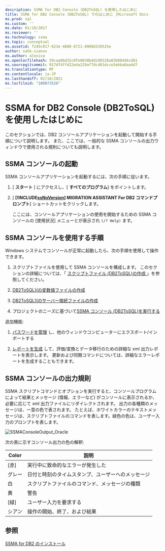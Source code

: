 ```yaml
---
description: SSMA for DB2 Console (DB2ToSQL) を使用したはじめに
title: SSMA for DB2 Console (DB2ToSQL) でのはじめに |Microsoft Docs
ms.prod: sql
ms.custom: ''
ms.date: 01/19/2017
ms.reviewer: ''
ms.technology: ssma
ms.topic: conceptual
ms.assetid: f245c017-023e-4880-8721-8908d339525e
author: nahk-ivanov
ms.author: alexiva
ms.openlocfilehash: 59caa0bd32c0fe0838b4d2d8528a83b084d6cd81
ms.sourcegitcommit: 917df4ffd22e4a229af7dc481dcce3ebba0aa4d7
ms.translationtype: MT
ms.contentlocale: ja-JP
ms.lasthandoff: 02/10/2021
ms.locfileid: "100073526"
---
```

# <a name="getting-started-with-ssma--for-db2-console-db2tosql"></a>SSMA for DB2 Console (DB2ToSQL) を使用したはじめに
このセクションでは、DB2 コンソールアプリケーションを起動して開始する手順について説明します。 また、ここでは、一般的な SSMA コンソールの出力ウィンドウで使用される規則についても説明します。  
  
## <a name="launching-ssma-console"></a>SSMA コンソールの起動  
SSMA コンソールアプリケーションを起動するには、次の手順に従います。  
  
1.  [ **スタート** ] にアクセスし、[ **すべてのプログラム**] をポイントします。  
  
2.  [ **[!INCLUDE[ssNoVersion](../../includes/ssnoversion-md.md)] MIGRATION ASSISTANT For DB2 コマンドプロンプト**] ショートカットをクリックします。  
  
    ここには、コンソールアプリケーションの使用を開始するための SSMA コンソールの [使用状況] メニューとが表示され `(/? Help)` ます。  
  
## <a name="procedure-for-using-the-ssma-console"></a>SSMA コンソールを使用する手順  
Windows システムでコンソールが正常に起動したら、次の手順を使用して操作できます。  
  
1.  スクリプトファイルを使用して SSMA コンソールを構成します。 このセクションの詳細については、「 [スクリプトファイル &#40;DB2ToSQL&#41;の作成 ](../../ssma/db2/creating-script-files-db2tosql.md) 」を参照してください。  
  
2.  [DB2ToSQL&#41;&#40;の変数値ファイルの作成 ](../../ssma/db2/creating-variable-value-files-db2tosql.md)  
  
3.  [DB2ToSQL&#41;&#40;のサーバー接続ファイルの作成 ](../../ssma/db2/creating-the-server-connection-files-db2tosql.md)  
  
4.  プロジェクトのニーズに基づいて[SSMA コンソール &#40;DB2ToSQL&#41;を実行する](../../ssma/db2/executing-the-ssma-console-db2tosql.md)  
  
追加機能:  
  
1.  [パスワードを管理](./managing-passwords-db2tosql.md) し、他のウィンドウコンピューターにエクスポート/インポートする  
  
2.  [レポートを生成](./generating-reports-db2tosql.md) して、評価/変換とデータ移行のための詳細な xml 出力レポートを表示します。 更新および同期コマンドについては、詳細なエラーレポートを生成することもできます。  
  
## <a name="ssma-console-output-conventions"></a>SSMA コンソールの出力規則  
SSMA スクリプトコマンドとオプションを実行すると、コンソールプログラムによって結果とメッセージ (情報、エラーなど) がコンソールに表示されるか、必要に応じて xml 出力ファイルにリダイレクトされます。 出力の各種類のメッセージは、一意の色で表されます。 たとえば、ホワイトカラーのテキストメッセージは、スクリプトファイルのコマンドを表します。緑色の色は、ユーザー入力のプロンプトを表します。  
  
![SSMAConsoleOutput_Oracle](../../ssma/db2/media/ssmaconsoleoutput_oracle.jpg "SSMAConsoleOutput_Oracle")  
  
次の表に示すコンソール出力の色の解釈:  
  
|Color|説明|  
|---------|---------------|  
|[赤]|実行中に致命的なエラーが発生した|  
|グレー|日付と時刻のタイムスタンプ、ユーザーへのメッセージ|  
|白|スクリプトファイルのコマンド、メッセージの種類|  
|黄|警告|  
|[緑]|ユーザー入力を要求する|  
|シアン|操作の開始、終了、および結果|  
  
## <a name="see-also"></a>参照  
[SSMA for DB2 のインストール](./installing-ssma-for-db2-db2tosql.md)  
